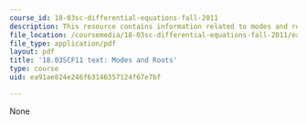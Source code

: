 ```yaml
---
course_id: 18-03sc-differential-equations-fall-2011
description: This resource contains information related to modes and roots.
file_location: /coursemedia/18-03sc-differential-equations-fall-2011/ea91ae824e246f63146357124f67e7bf_MIT18_03SCF11_s12_4text.pdf
file_type: application/pdf
layout: pdf
title: '18.03SCF11 text: Modes and Roots'
type: course
uid: ea91ae824e246f63146357124f67e7bf

---
```

None